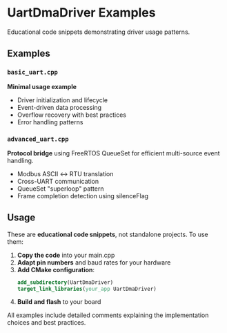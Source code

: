 # UartDmaDriver Examples

Educational code snippets demonstrating driver usage patterns.

## Examples

### `basic_uart.cpp`
**Minimal usage example**
- Driver initialization and lifecycle
- Event-driven data processing  
- Overflow recovery with best practices
- Error handling patterns

### `advanced_uart.cpp` 
**Protocol bridge** using FreeRTOS QueueSet for efficient multi-source event handling.
- Modbus ASCII ↔ RTU translation
- Cross-UART communication
- QueueSet "superloop" pattern
- Frame completion detection using silenceFlag

## Usage

These are **educational code snippets**, not standalone projects. To use them:

1. **Copy the code** into your main.cpp
2. **Adapt pin numbers** and baud rates for your hardware
3. **Add CMake configuration**:
   ```cmake
   add_subdirectory(UartDmaDriver)
   target_link_libraries(your_app UartDmaDriver)
   ```
4. **Build and flash** to your board

All examples include detailed comments explaining the implementation choices and best practices.